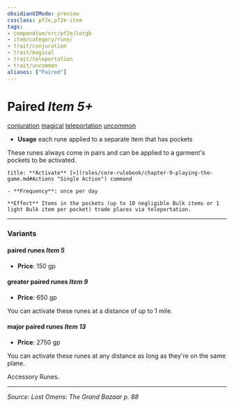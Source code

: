 ```yaml
---
obsidianUIMode: preview
cssclass: pf2e,pf2e-item
tags:
- compendium/src/pf2e/lotgb
- item/category/rune/
- trait/conjuration
- trait/magical
- trait/teleportation
- trait/uncommon
aliases: ["Paired"]
---
```

# Paired *Item 5+*  
[conjuration](conjuration.md "Conjuration School Trait")  [magical](magical.md "Magical Item Trait")  [teleportation](teleportation.md "Teleportation Effect Trait")  [uncommon](uncommon.md "Uncommon Rarity Trait")  

- **Usage** each rune applied to a separate item that has pockets

These runes always come in pairs and can be applied to a garment's pockets to be activated.

```ad-embed-ability
title: **Activate** [>](rules/core-rulebook/chapter-9-playing-the-game.md#Actions "Single Action") command

- **Frequency**: once per day

**Effect** Items in the pockets (up to 10 negligible Bulk items or 1 light Bulk item per pocket) trade places via teleportation.
```

---

### Variants

#### paired runes *Item 5*

- **Price**: 150 gp

#### greater paired runes *Item 9*

- **Price**: 650 gp

You can activate these runes at a distance of up to 1 mile.

#### major paired runes *Item 13*

- **Price**: 2750 gp

You can activate these runes at any distance as long as they're on the same plane.

Accessory Runes.

---
*Source: Lost Omens: The Grand Bazaar p. 88*